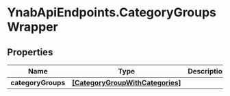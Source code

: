 # YnabApiEndpoints.CategoryGroupsWrapper

## Properties
Name | Type | Description | Notes
------------ | ------------- | ------------- | -------------
**categoryGroups** | [**[CategoryGroupWithCategories]**](CategoryGroupWithCategories.md) |  | 


